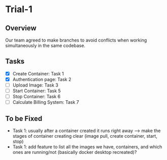 # Trial-1

## Overview
Our team agreed to make branches to avoid conflicts when working simultaneously in the same codebase.

## Tasks
- [x] Create Container: Task 1
- [x] Authentication page: Task 2
- [ ] Upload Image: Task 3
- [ ] Start Container: Task 5
- [ ] Stop Container: Task 6
- [ ] Calculate Billing System: Task 7

## To be Fixed
- Task 1: usually after a container created it runs right away --> make the stages of container creating clear (image pull, create container, start, stop)
- Task 1: add feature to list all the images we have, containers, and which ones are running/not (basically docker desktop recreated)?
